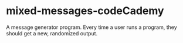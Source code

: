 # mixed-messages-codeCademy
 A message generator program. Every time a user runs a program, they should get a new, randomized output. 
